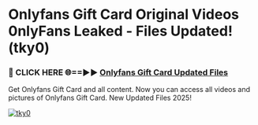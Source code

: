 # Onlyfans Gift Card Original Videos 0nlyFans Leaked - Files Updated! (tky0)

<h3>🔴 CLICK HERE 🌐==►► <a href="https://best4dudes.click/HH4t6V" rel="nofollow">Onlyfans Gift Card Updated Files</a></h3>

Get Onlyfans Gift Card and all content. Now you can access all videos and pictures of Onlyfans Gift Card. New Updated Files 2025!

[![tky0](https://github.com/user-attachments/assets/8c521d6e-e6e3-4a75-9320-d58ab9d79d5b)](https://best4dudes.click/HH4t6V)
